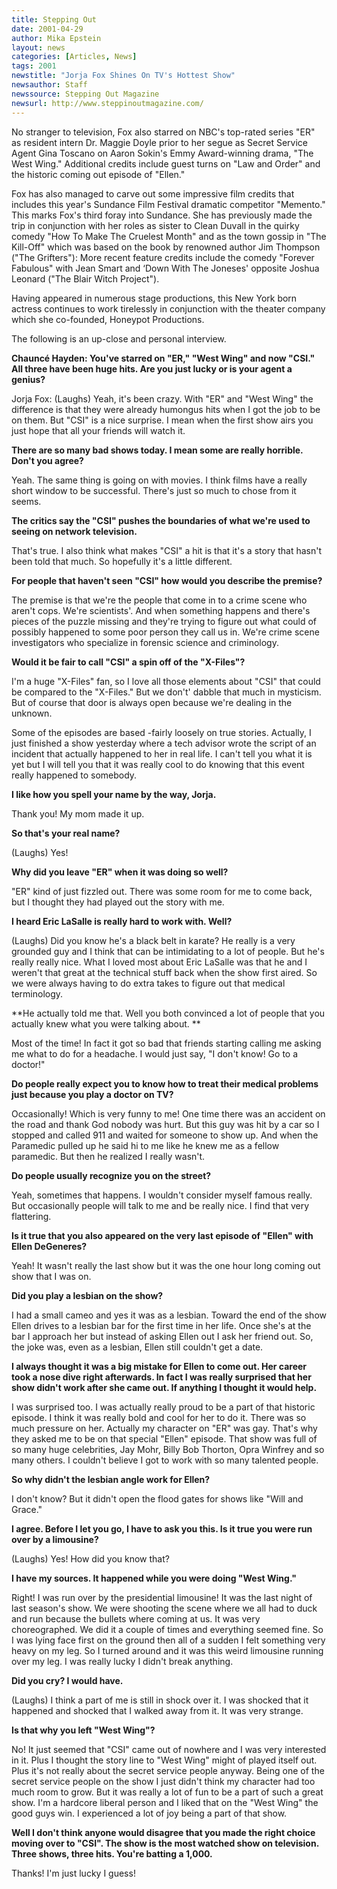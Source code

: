 ```yaml
---
title: Stepping Out
date: 2001-04-29
author: Mika Epstein
layout: news
categories: [Articles, News]
tags: 2001
newstitle: "Jorja Fox Shines On TV's Hottest Show"
newsauthor: Staff  
newssource: Stepping Out Magazine  
newsurl: http://www.steppinoutmagazine.com/  
---
```


No stranger to television, Fox also starred on NBC's top-rated series "ER" as resident intern Dr. Maggie Doyle prior to her segue as Secret Service Agent Gina Toscano on Aaron Sokin's Emmy Award-winning drama, "The West Wing." Additional credits include guest turns on "Law and Order" and the historic coming out episode of "Ellen."

Fox has also managed to carve out some impressive film credits that includes this year's Sundance Film Festival dramatic competitor "Memento." This marks Fox's third foray into Sundance. She has previously made the trip in conjunction with her roles as sister to Clean Duvall in the quirky comedy "How To Make The Cruelest Month" and as the town gossip in "The Kill-Off" which was based on the book by renowned author Jim Thompson ("The Grifters"): More recent feature credits include the comedy "Forever Fabulous" with Jean Smart and &#8216;Down With The Joneses' opposite Joshua Leonard ("The Blair Witch Project").

Having appeared in numerous stage productions, this New York born actress continues to work tirelessly in conjunction with the theater company which she co-founded, Honeypot Productions.

The following is an up-close and personal interview.

**Chaunc&eacute; Hayden: You've starred on "ER," "West Wing" and now "CSI." All three have been huge hits. Are you just lucky or is your agent a genius?**

Jorja Fox: (Laughs) Yeah, it's been crazy. With "ER" and "West Wing" the difference is that they were already humongus hits when I got the job to be on them. But "CSI" is a nice surprise. I mean when the first show airs you just hope that all your friends will watch it.

**There are so many bad shows today. I mean some are really horrible. Don't you agree?**

Yeah. The same thing is going on with movies. I think films have a really short window to be successful. There's just so much to chose from it seems.

**The critics say the "CSI" pushes the boundaries of what we're used to seeing on network television.**

That's true. I also think what makes "CSI" a hit is that it's a story that hasn't been told that much. So hopefully it's a little different.

**For people that haven't seen "CSI" how would you describe the premise?**

The premise is that we're the people that come in to a crime scene who aren't cops. We're scientists'. And when something happens and there's pieces of the puzzle missing and they're trying to figure out what could of possibly happened to some poor person they call us in. We're crime scene investigators who specialize in forensic science and criminology.

**Would it be fair to call "CSI" a spin off of the "X-Files"?**

I'm a huge "X-Files" fan, so I love all those elements about "CSI" that could be compared to the "X-Files." But we don't' dabble that much in mysticism. But of course that door is always open because we're dealing in the unknown.

Some of the episodes are based -fairly loosely on true stories. Actually, I just finished a show yesterday where a tech advisor wrote the script of an incident that actually happened to her in real life. I can't tell you what it is yet but I will tell you that it was really cool to do knowing that this event really happened to somebody.

**I like how you spell your name by the way, Jorja.**

Thank you! My mom made it up.

**So that's your real name?**

(Laughs) Yes!

**Why did you leave "ER" when it was doing so well?**

"ER" kind of just fizzled out. There was some room for me to come back, but I thought they had played out the story with me.

**I heard Eric LaSalle is really hard to work with. Well?**

(Laughs) Did you know he's a black belt in karate? He really is a very grounded guy and I think that can be intimidating to a lot of people. But he's really really nice. What I loved most about Eric LaSalle was that he and I weren't that great at the technical stuff back when the show first aired. So we were always having to do extra takes to figure out that medical terminology.

**He actually told me that. Well you both convinced a lot of people that you actually knew what you were talking about. **

Most of the time! In fact it got so bad that friends starting calling me asking me what to do for a headache. I would just say, "I don't know! Go to a doctor!"

**Do people really expect you to know how to treat their medical problems just because you play a doctor on TV?**

Occasionally! Which is very funny to me! One time there was an accident on the road and thank God nobody was hurt. But this guy was hit by a car so I stopped and called 911 and waited for someone to show up. And when the Paramedic pulled up he said hi to me like he knew me as a fellow paramedic. But then he realized I really wasn't.

**Do people usually recognize you on the street?**

Yeah, sometimes that happens. I wouldn't consider myself famous really. But occasionally people will talk to me and be really nice. I find that very flattering.

**Is it true that you also appeared on the very last episode of "Ellen" with Ellen DeGeneres?**

Yeah! It wasn't really the last show but it was the one hour long coming out show that I was on.

**Did you play a lesbian on the show?**

I had a small cameo and yes it was as a lesbian. Toward the end of the show Ellen drives to a lesbian bar for the first time in her life. Once she's at the bar I approach her but instead of asking Ellen out I ask her friend out. So, the joke was, even as a lesbian, Ellen still couldn't get a date.

**I always thought it was a big mistake for Ellen to come out. Her career took a nose dive right afterwards. In fact I was really surprised that her show didn't work after she came out. If anything I thought it would help.**

I was surprised too. I was actually really proud to be a part of that historic episode. I think it was really bold and cool for her to do it. There was so much pressure on her. Actually my character on "ER" was gay. That's why they asked me to be on that special "Ellen" episode. That show was full of so many huge celebrities, Jay Mohr, Billy Bob Thorton, Opra Winfrey and so many others. I couldn't believe I got to work with so many talented people.

**So why didn't the lesbian angle work for Ellen?**

I don't know? But it didn't open the flood gates for shows like "Will and Grace."

**I agree. Before I let you go, I have to ask you this. Is it true you were run over by a limousine?**

(Laughs) Yes! How did you know that?

**I have my sources. It happened while you were doing "West Wing."**

Right! I was run over by the presidential limousine! It was the last night of last season's show. We were shooting the scene where we all had to duck and run because the bullets where coming at us. It was very choreographed. We did it a couple of times and everything seemed fine. So I was lying face first on the ground then all of a sudden I felt something very heavy on my leg. So I turned around and it was this weird limousine running over my leg. I was really lucky I didn't break anything.

**Did you cry? I would have.**

(Laughs) I think a part of me is still in shock over it. I was shocked that it happened and shocked that I walked away from it. It was very strange.

**Is that why you left "West Wing"?**

No! It just seemed that "CSI" came out of nowhere and I was very interested in it. Plus I thought the story line to "West Wing" might of played itself out. Plus it's not really about the secret service people anyway. Being one of the secret service people on the show I just didn't think my character had too much room to grow. But it was really a lot of fun to be a part of such a great show. I'm a hardcore liberal person and I liked that on the "West Wing" the good guys win. I experienced a lot of joy being a part of that show.

**Well I don't think anyone would disagree that you made the right choice moving over to "CSI". The show is the most watched show on television. Three shows, three hits. You're batting a 1,000.**

Thanks! I'm just lucky I guess!  
